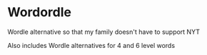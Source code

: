 # Wordordle
Wordle alternative so that my family doesn't have to support NYT

Also includes Wordle alternatives for 4 and 6 level words

